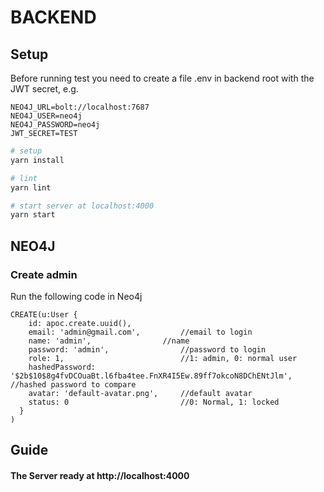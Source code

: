 # BACKEND

## Setup

Before running test you need to create a file .env in backend root with the JWT secret, e.g.
```
NEO4J_URL=bolt://localhost:7687
NEO4J_USER=neo4j
NEO4J_PASSWORD=neo4j
JWT_SECRET=TEST
```

``` bash
# setup
yarn install

# lint
yarn lint

# start server at localhost:4000
yarn start

```
## NEO4J

### Create admin
Run the following code in Neo4j
```
CREATE(u:User {
    id: apoc.create.uuid(),
    email: 'admin@gmail.com',	      //email to login
    name: 'admin',	              //name
    password: 'admin',	              //password to login
    role: 1,	                      //1: admin, 0: normal user
    hashedPassword: '$2b$10$8g4fvDCOuaBt.l6fba4tee.FnXR4I5Ew.89ff7okcoN8DChENtJlm',   //hashed password to compare
    avatar: 'default-avatar.png',     //default avatar
    status: 0                         //0: Normal, 1: locked
  }
)
```
## Guide

<h4>The Server ready at http://localhost:4000 </h4>
